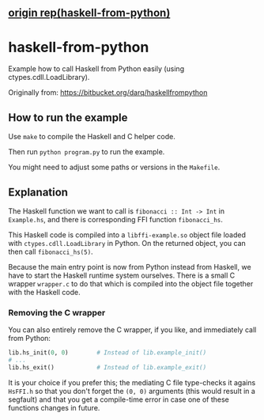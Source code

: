 ## [origin rep(haskell-from-python) ](https://github.com/nh2/haskell-from-python)

haskell-from-python
===================

Example how to call Haskell from Python easily (using ctypes.cdll.LoadLibrary).

Originally from: https://bitbucket.org/darq/haskellfrompython


How to run the example
----------------------

Use `make` to compile the Haskell and C helper code.

Then run `python program.py` to run the example.

You might need to adjust some paths or versions in the `Makefile`.


Explanation
-----------

The Haskell function we want to call is `fibonacci :: Int -> Int` in `Example.hs`, and there is corresponding FFI function `fibonacci_hs`.

This Haskell code is compiled into a `libffi-example.so` object file loaded with `ctypes.cdll.LoadLibrary` in Python.
On the returned object, you can then call `fibonacci_hs(5)`.

Because the main entry point is now from Python instead from Haskell, we have to start the Haskell runtime system ourselves.
There is a small C wrapper `wrapper.c` to do that which is compiled into the object file together with the Haskell code.


### Removing the C wrapper

You can also entirely remove the C wrapper, if you like, and immediately call from Python:

```python
lib.hs_init(0, 0)        # Instead of lib.example_init()
# ...
lib.hs_exit()            # Instead of lib.example_exit()
```

It is your choice if you prefer this; the mediating C file type-checks it agains `HsFFI.h` so that you don't forget the `(0, 0)` arguments (this would result in a segfault) and that you get a compile-time error in case one of these functions changes in future.
